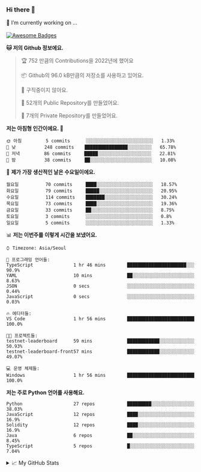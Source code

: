 ### Hi there 👋 
🔭 I’m currently working on ... </br></br>
[![Awesome Badges](https://img.shields.io/badge/Introduce-EN-green.svg)](https://github.com/tlatkdgus1/tlatkdgus1/blob/main/README.md.en)

<!--START_SECTION:waka-->
**🐱 저의 Github 정보에요.** 

> 🏆 752 만큼의 Contributions을 2022년에 했어요
 > 
> 📦 Github의 96.0 kB만큼의 저장소를 사용하고 있어요. 
 > 
> 🚫 구직중이지 않아요.
 > 
> 📜 52개의 Public Repository를 만들었어요. 
 > 
> 🔑 7개의 Private Repository를 만들었어요.  

**저는 아침형 인간이에요. 🐤** 

```text
🌞 아침         5 commits      ░░░░░░░░░░░░░░░░░░░░░░░░░   1.33% 
🌆 낮　         248 commits    ████████████████░░░░░░░░░   65.78% 
🌃 저녁         86 commits     █████░░░░░░░░░░░░░░░░░░░░   22.81% 
🌙 밤　         38 commits     ██░░░░░░░░░░░░░░░░░░░░░░░   10.08%

```
📅 **제가 가장 생산적인 날은 수요일이에요.** 

```text
월요일          70 commits     ████░░░░░░░░░░░░░░░░░░░░░   18.57% 
화요일          79 commits     █████░░░░░░░░░░░░░░░░░░░░   20.95% 
수요일          114 commits    ███████░░░░░░░░░░░░░░░░░░   30.24% 
목요일          73 commits     ████░░░░░░░░░░░░░░░░░░░░░   19.36% 
금요일          33 commits     ██░░░░░░░░░░░░░░░░░░░░░░░   8.75% 
토요일          3 commits      ░░░░░░░░░░░░░░░░░░░░░░░░░   0.8% 
일요일          5 commits      ░░░░░░░░░░░░░░░░░░░░░░░░░   1.33%

```


📊 **저는 이번주를 이렇게 시간을 보냈어요.** 

```text
⌚︎ Timezone: Asia/Seoul

💬 프로그래밍 언어들: 
TypeScript               1 hr 46 mins        ██████████████████████░░░   90.9% 
YAML                     10 mins             ██░░░░░░░░░░░░░░░░░░░░░░░   8.63% 
JSON                     0 secs              ░░░░░░░░░░░░░░░░░░░░░░░░░   0.44% 
JavaScript               0 secs              ░░░░░░░░░░░░░░░░░░░░░░░░░   0.03%

🔥 에디터들: 
VS Code                  1 hr 56 mins        █████████████████████████   100.0%

🐱‍💻 프로젝트들: 
testnet-leaderboard      59 mins             ████████████░░░░░░░░░░░░░   50.93% 
testnet-leaderboard-front57 mins             ████████████░░░░░░░░░░░░░   49.07%

💻 운영 체제들: 
Windows                  1 hr 56 mins        █████████████████████████   100.0%

```

**저는 주로 Python 언어를 사용해요.** 

```text
Python                   27 repos            █████████░░░░░░░░░░░░░░░░   38.03% 
JavaScript               12 repos            ████░░░░░░░░░░░░░░░░░░░░░   16.9% 
Solidity                 12 repos            ████░░░░░░░░░░░░░░░░░░░░░   16.9% 
Java                     6 repos             ██░░░░░░░░░░░░░░░░░░░░░░░   8.45% 
TypeScript               5 repos             █░░░░░░░░░░░░░░░░░░░░░░░░   7.04%

```



<!--END_SECTION:waka-->

<details>
<summary>📈 My GitHub Stats</summary>
<p align="center"> <img src="https://github-readme-stats.vercel.app/api?username=tlatkdgus1&show_icons=true" alt="tlatkdgus1" />
</details>
